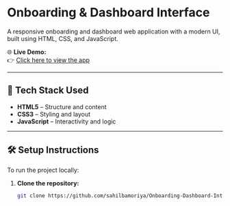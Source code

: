 # Onboarding & Dashboard Interface

A responsive onboarding and dashboard web application with a modern UI, built using HTML, CSS, and JavaScript.

🌐 **Live Demo:**  
👉 [Click here to view the app](https://sahilbamoriya.github.io/Onboarding-Dashboard-Interface-using-Html-Css-Java-Script-/)

---

## 🚀 Tech Stack Used

- **HTML5** – Structure and content
- **CSS3** – Styling and layout
- **JavaScript** – Interactivity and logic

---

## 🛠️ Setup Instructions

To run the project locally:

1. **Clone the repository:**
   ```bash
   git clone https://github.com/sahilbamoriya/Onboarding-Dashboard-Interface-using-Html-Css-Java-Script-.git
